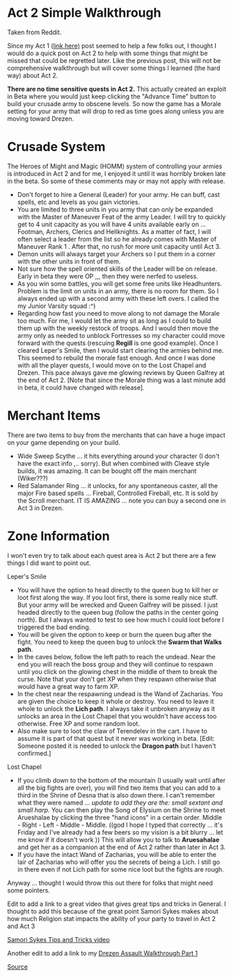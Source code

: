 # Act 2 Simple Walkthrough

Taken from Reddit.

Since my Act 1 ([link here)](https://www.reddit.com/r/Pathfinder_Kingmaker/comments/pghsgm/spoilers_simplified_act_1_walkthrough_spoilers/)  post seemed to help a few folks out, I thought I would do a quick post on Act 2 to help with some things that might be missed that could be regretted later. Like the previous post, this will not be comprehensive walkthrough but will cover some things I learned (the hard way) about Act 2.

**There are no time sensitive quests in Act 2.** This actually created an exploit in Beta where you would just keep clicking the "Advance Time" button to build your crusade army to obscene levels. So now the game has a Morale setting for your army that will drop to red as time goes along unless you are moving toward Drezen.

# Crusade System

The Heroes of Might and Magic (HOMM) system of controlling your armies is introduced in Act 2 and for me, I enjoyed it until it was horribly broken late in the beta. So some of these comments may or may not apply with release.

* Don't forget to hire a General (Leader) for your army. He can buff, cast spells, etc and levels as you gain victories.
* You are limited to three units in you army that can only be expanded with the Master of Maneuver Feat of the army Leader. I will try to quickly get to 4 unit capacity as you will have 4 units available early on ... Footman, Archers, Clerics and Hellknights. As a matter of fact, I will often select a leader from the list so he already comes with Master of Maneuver Rank 1 . After that, no rush for more unit capacity until Act 3.
* Demon units will always target your Archers so I put them in a corner with the other units in front of them.
* Not sure how the spell oriented skills of the Leader will be on release. Early in beta they were OP ,,, then they were nerfed to useless.
* As you win some battles, you will get some free units like Headhunters. Problem is the limit on units in an army, there is no room for them. So I always ended up with a second army with these left overs. I called the my Junior Varsity squad :\^)
* Regarding how fast you need to move along to not damage the Morale too much. For me, I would let the army sit as long as I could to build them up with the weekly restock of troops. And I would then move the army only as needed to unblock Fortresses so my character could move forward with the quests (rescuing **Regill** is one good example). Once I cleared Leper's Smile, then I would start clearing the armies behind me. This seemed to rebuild the morale fast enough. And once I was done with all the player quests, I would move on to the Lost Chapel and Drezen. This pace always gave me glowing reviews by Queen Galfrey at the end of Act 2. \[Note that since the Morale thing was a last minute add in beta, it could have changed with release\].

# Merchant Items

There are two items to buy from the merchants that can have a huge impact on your game depending on your build.

* Wide Sweep Scythe ... it hits everything around your character (I don't have the exact info ,.. sorry). But when combined with Cleave style builds, it was amazing. It can be bought off the main merchant (Wiker???)
* Red Salamander Ring ... it unlocks, for any spontaneous caster, all the major Fire based spells ... Fireball, Controlled Fireball, etc. It is sold by the Scroll merchant. IT IS AMAZING ... note you can buy a second one in Act 3 in Drezen.

# Zone Information

I won't even try to talk about each quest area is Act 2 but there are a few things I did want to point out.

Leper's Smile

* You will have the option to head directly to the queen bug to kill her or loot first along the way. If you loot first, there is some really nice stuff. But your army will be wrecked and Queen Galfrey will be pissed. I just headed directly to the queen bug (follow the paths in the center going north). But I always wanted to test to see how much I could loot before I triggered the bad ending.
* You will be given the option to keep or burn the queen bug after the fight. You need to keep the queen bug to unlock the **Swarm that Walks path**.
* In the caves below, follow the left path to reach the undead. Near the end you will reach the boss group and they will continue to respawn until you click on the glowing chest in the middle of them to break the curse. Note that your don't get XP when they respawn otherwise that would have a great way to farm XP.
* In the chest near the respawning undead is the Wand of Zacharias. You are given the choice to keep it whole or destroy. You need to leave it whole to unlock the **Lich path**. I always take it unbroken anyway as it unlocks an area in the Lost Chapel that you wouldn't have access too otherwise. Free XP and some random loot.
* Also make sure to loot the claw of Terendelev in the cart. I have to assume it is part of that quest but it never was working in beta. \[Edit: Someone posted it is needed to unlock the **Dragon path** but I haven't confirmed.\]

Lost Chapel

* If you climb down to the bottom of the mountain (I usually wait until after all the big fights are over), you will find two items that you can add to a third in the Shrine of Desna that is also down there. I can't remember what they were named ... *update to add they are the: small sextant and small harp.* You can then play the Song of Elysium on the Shrine to meet Arueshalae by clicking the three "hand icons" in a certain order. Middle - Right - Left - Middle - Middle. ((god I hope I typed that correctly ... it's Friday and I've already had a few beers so my vision is a bit blurry ... let me know if it doesn't work )) This will allow you to talk to **Aruesahalae** and get her as a companion at the end of Act 2 rather than later in Act 3.
* If you have the intact Wand of Zacharias, you will be able to enter the lair of Zacharias who will offer you the secrets of being a Lich. I still go in there even if not Lich path for some nice loot but the fights are rough.

Anyway ... thought I would throw this out there for folks that might need some pointers.

Edit to add a link to a great video that gives great tips and tricks in General. I thought to add this because of the great point Samori Sykes makes about how much Religion stat impacts the ability of your party to travel in Act 2 and Act 3

[Samori Sykes Tips and Tricks video](https://www.youtube.com/watch?v=WzcceFP9-iU)

Another edit to add a link to my [Drezen Assault Walkthrough Part 1](https://www.reddit.com/r/Pathfinder_Kingmaker/comments/pj6ksc/spoilers_my_path_through_the_drezen_assault_part/)

[Source](https://www.reddit.com/r/Pathfinder_Kingmaker/comments/phcwp9/spoiler_some_hints_for_act_2_spoiler/)

